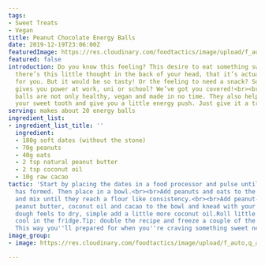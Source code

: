 ```yaml
---
tags:
- Sweet Treats
- Vegan
title: Peanut Chocolate Energy Balls
date: 2019-12-19T23:06:00Z
featuredImage: https://res.cloudinary.com/foodtactics/image/upload/f_auto,q_auto,w_auto,dpr_auto,c_scale/v1576850679/Peanut-chocolate-energy-balls-001_inmnrk.jpg
featured: false
introduction: Do you know this feeling? This desire to eat something sweet? And then
  there’s this little thought in the back of your head, that it’s actually not good
  for you. But it would be so tasty! Or the feeling to need a snack? Something, that
  gives you power at work, uni or school? We’ve got you covered!<br><br>Our energy
  balls are not only healthy, vegan and made in no time. They also help you to satisfy
  your sweet tooth and give you a little energy push. Just give it a try!
serving: makes about 20 energy balls
ingredient_list:
- ingredient_list_title: ''
  ingredient:
  - 180g soft dates (without the stone)
  - 70g peanuts
  - 40g oats
  - 2 tsp natural peanut butter
  - 2 tsp coconut oil
  - 10g raw cacao
tactic: 'Start by placing the dates in a food processor and pulse until a creamy mixture
  has formed. Then place in a bowl.<br><br>Add peanuts and oats to the food processor
  and mix until they reach a flour like consistency.<br><br>Add peanut-oat-mixture,
  peanut butter, coconut oil and cacao to the bowl and knead with your hands. If the
  dough feels to dry, simple add a little more coconut oil.Roll little balls and let
  cool in the fridge.Tip: double the recipe and freeze a couple of the energy balls.
  This way you''ll prepared for when you''re craving something sweet next time.'
image_group:
- image: https://res.cloudinary.com/foodtactics/image/upload/f_auto,q_auto,w_auto,dpr_auto,c_scale/v1576850833/Peanut-chocolate-energy-balls-002_gswmbd.jpg

---
```

